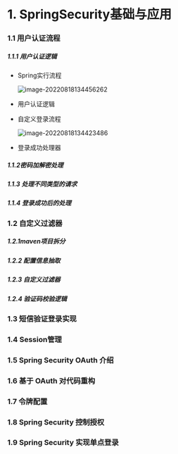 # 1. SpringSecurity基础与应用

### 1.1 用户认证流程

##### 1.1.1 用户认证逻辑

- Spring实行流程

  ![image-20220818134456262](C:\Users\qin\AppData\Roaming\Typora\typora-user-images\image-20220818134456262.png)

- 用户认证逻辑

- 自定义登录流程

  ![image-20220818134423486](C:\Users\qin\AppData\Roaming\Typora\typora-user-images\image-20220818134423486.png)

- 登录成功处理器

##### 1.1.2密码加解密处理

##### 1.1.3 处理不同类型的请求

##### 1.1.4 登录成功后的处理

### 1.2 自定义过滤器

##### 1.2.1maven项目拆分

##### 1.2.2 配置信息抽取

##### 1.2.3 自定义过滤器

##### 1.2.4 验证码校验逻辑

### 1.3 短信验证登录实现

### 1.4 Session管理

### 1.5 Spring Security OAuth 介绍

### 1.6 基于 OAuth 对代码重构

### 1.7 令牌配置

### 1.8 Spring Security 控制授权

### 1.9 Spring Security 实现单点登录